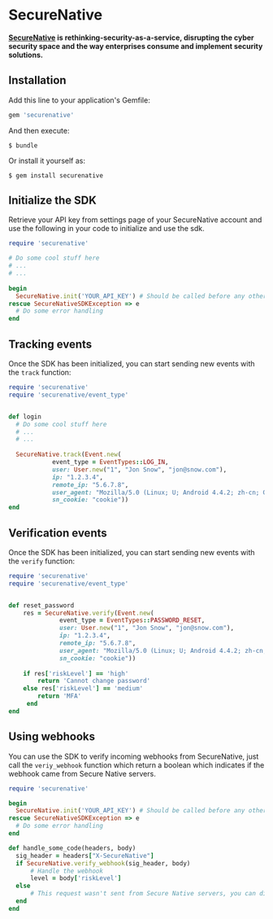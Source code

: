 # SecureNative
**[SecureNative](https://www.securenative.com/) is rethinking-security-as-a-service, disrupting the cyber security space and the way enterprises consume and implement security solutions.**

## Installation

Add this line to your application's Gemfile:

```ruby
gem 'securenative'
```

And then execute:

    $ bundle

Or install it yourself as:

    $ gem install securenative

## Initialize the SDK
Retrieve your API key from settings page of your SecureNative account and use the following in your code to initialize and use the sdk.
```ruby
require 'securenative'

# Do some cool stuff here
# ...
# ...
 
begin
  SecureNative.init('YOUR_API_KEY') # Should be called before any other call to securenative
rescue SecureNativeSDKException => e
  # Do some error handling
end
```

## Tracking events
Once the SDK has been initialized, you can start sending new events with the `track` function:
```ruby
require 'securenative'
require 'securenative/event_type'


def login
  # Do some cool stuff here
  # ...
  # ...
  
  SecureNative.track(Event.new(
            event_type = EventTypes::LOG_IN,
            user: User.new("1", "Jon Snow", "jon@snow.com"),
            ip: "1.2.3.4",
            remote_ip: "5.6.7.8",
            user_agent: "Mozilla/5.0 (Linux; U; Android 4.4.2; zh-cn; GT-I9500 Build/KOT49H) AppleWebKit/537.36 (KHTML, like Gecko)Version/4.0 MQQBrowser/5.0 QQ-URL-Manager Mobile Safari/537.36",
            sn_cookie: "cookie"))
end
```

## Verification events
Once the SDK has been initialized, you can start sending new events with the `verify` function:
```ruby
require 'securenative'
require 'securenative/event_type'


def reset_password   
    res = SecureNative.verify(Event.new(
              event_type = EventTypes::PASSWORD_RESET,
              user: User.new("1", "Jon Snow", "jon@snow.com"),
              ip: "1.2.3.4",
              remote_ip: "5.6.7.8",
              user_agent: "Mozilla/5.0 (Linux; U; Android 4.4.2; zh-cn; GT-I9500 Build/KOT49H) AppleWebKit/537.36 (KHTML, like Gecko)Version/4.0 MQQBrowser/5.0 QQ-URL-Manager Mobile Safari/537.36",
              sn_cookie: "cookie"))
                  
    if res['riskLevel'] == 'high'
        return 'Cannot change password'
    else res['riskLevel'] == 'medium'
        return 'MFA'
     end   
end
```

## Using webhooks
You can use the SDK to verify incoming webhooks from SecureNative, just call the `veriy_webhook` function which return a boolean which indicates if the webhook came from Secure Native servers.
```ruby
require 'securenative'

begin
  SecureNative.init('YOUR_API_KEY') # Should be called before any other call to securenative
rescue SecureNativeSDKException => e
  # Do some error handling
end

def handle_some_code(headers, body)
  sig_header = headers["X-SecureNative"]
  if SecureNative.verify_webhook(sig_header, body)
      # Handle the webhook
      level = body['riskLevel']
  else
      # This request wasn't sent from Secure Native servers, you can dismiss/investigate it
  end
end
```
